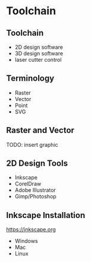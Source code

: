 # Toolchain


## Toolchain
* 2D design software
* 3D design software
* laser cutter control


## Terminology
* Raster
* Vector
* Point
* SVG


## Raster and Vector
TODO: insert graphic


## 2D Design Tools
* Inkscape
* CorelDraw
* Adobe Illustrator
* Gimp/Photoshop


## Inkscape Installation
https://inkscape.org

* Windows
* Mac
* Linux


